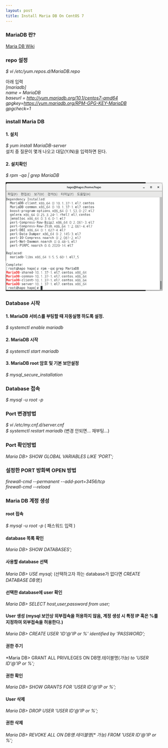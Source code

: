 ```yaml
---
layout: post
title: Install Maria DB On CentOS 7
---
```


### MariaDB 란?  
[Maria DB Wiki](https://ko.wikipedia.org/wiki/MariaDB)  


### repo 설정  

*$ vi /etc/yum.repos.d/MariaDB.repo*  

아래 입력  
*[mariadb]*  
*name = MariaDB*  
*baseurl = http://yum.mariadb.org/10.1/centos7-amd64*  
*gpgkey=https://yum.mariadb.org/RPM-GPG-KEY-MariaDB*  
*gpgcheck=1*  


### install Maria DB
#### 1. 설치  
*$ yum install MariaDB-server*  
설치 중 질문이 몇개 나오고 대답(Y/N)을 입력하면 된다.  

#### 2. 설치확인  
*$ rpm -qa | grep MariaDB*  

![image](https://github.com/JWHAPO/jwhapo.github.io/blob/master/images/install_mariadb/sc2.png?raw=true)

### Database  시작  

#### 1. MariaDB 서비스를 부팅할 때 자동실행 하도록 설정.  
*$ systemctl enable mariadb*  

#### 2. MariaDB 시작  
*$ systemctl start mariadb*  
  
#### 3. MariaDB root 암호 및 기본 보안설정  
*$ mysql_secure_installation*  

### Database 접속   
*$ mysql -u root -p*  

### Port 변경방법
*$ vi /etc/my.cnf.d/server.cnf*  
*$ systemctl restart mariadb* (변경 안되면... 재부팅...)  

### Port 확인방법  
*Maria DB> SHOW GLOBAL VARIABLES LIKE 'PORT';* 

### 설정한 PORT 방화벽 OPEN 방법  
*firewall-cmd --permanent --add-port=3456/tcp*  
*firewall-cmd --reload*   

### Maria DB 계정 생성  
#### root 접속  
*$ mysql -u root -p* ( 패스워드 입력  )  
  
#### database 목록 확인  
*Maria DB> SHOW DATABASES';*  

#### 사용할 database 선택  
*Maria DB> USE mysql;*  (선택하고자 하는 database가 없다면 *CREATE DATABASE DB명;*)  

#### 선택한 database에 user 확인  
*Maria DB> SELECT host,user,password from user;*  

#### User 생성 (mysql 보안상 외부접속을 허용하지 않음, 계정 생성 시 특정 IP 혹은 %를 지정하여 외부접속을 허용한다.)  
*Maria DB> CREATE USER 'ID'@'IP or %' identified by 'PASSWORD';*  

#### 권한 주기  
*Maria DB> GRANT ALL PRIVILEGES ON DB명.테이블명(*가능) to 'USER ID'@'IP or %';*  

#### 권한 확인  
*Maria DB> SHOW GRANTS FOR 'USER ID'@'IP or %';*  

#### User 삭제  
*Maria DB> DROP USER 'USER ID'@'IP or %';*  

#### 권한 삭제  
*Maria DB> REVOKE ALL ON DB명.테이블명(\* 가능) FROM 'USER ID'@'IP or %';* 



